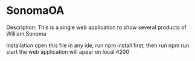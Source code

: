 # SonomaOA

Description:
This is a single web application to show several products of William Sonoma

Installation
open this file in any ide, run npm install first,
then run npm run start
the web application will apear on  local:4200

